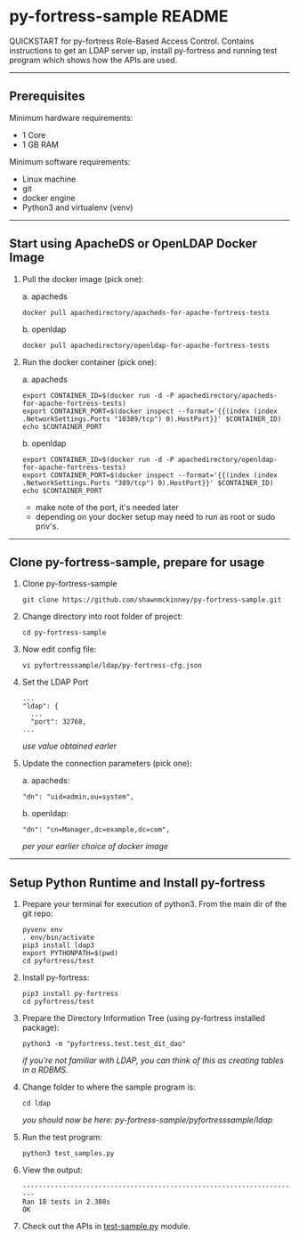 # py-fortress-sample README 
 
QUICKSTART for py-fortress Role-Based Access Control.  Contains instructions to get an LDAP server up, install py-fortress
and running test program which shows how the APIs are used.
______________________________________________________________________________
## Prerequisites

Minimum hardware requirements:
 * 1 Core
 * 1 GB RAM

Minimum software requirements:
 * Linux machine
 * git
 * docker engine
 * Python3 and virtualenv (venv)
________________________________________________________________________________
## Start using ApacheDS or OpenLDAP Docker Image

1. Pull the docker image (pick one):

    a. apacheds
    ```
    docker pull apachedirectory/apacheds-for-apache-fortress-tests
    ```

    b. openldap
    ```
    docker pull apachedirectory/openldap-for-apache-fortress-tests
    ```

2. Run the docker container (pick one):

    a. apacheds
    ```
    export CONTAINER_ID=$(docker run -d -P apachedirectory/apacheds-for-apache-fortress-tests)
    export CONTAINER_PORT=$(docker inspect --format='{{(index (index .NetworkSettings.Ports "10389/tcp") 0).HostPort}}' $CONTAINER_ID)
    echo $CONTAINER_PORT
    ```
       
    b. openldap 
    ```
    export CONTAINER_ID=$(docker run -d -P apachedirectory/openldap-for-apache-fortress-tests)
    export CONTAINER_PORT=$(docker inspect --format='{{(index (index .NetworkSettings.Ports "389/tcp") 0).HostPort}}' $CONTAINER_ID)
    echo $CONTAINER_PORT
    ```

    * make note of the port, it's needed later
    * depending on your docker setup may need to run as root or sudo priv's.

________________________________________________________________________________
## Clone py-fortress-sample, prepare for usage

1. Clone py-fortress-sample
    ```
    git clone https://github.com/shawnmckinney/py-fortress-sample.git
    ```

2. Change directory into root folder of project:
    ```
    cd py-fortress-sample
    ```

3. Now edit config file:
    ```
    vi pyfortresssample/ldap/py-fortress-cfg.json
    ```

4. Set the LDAP Port
    ```
    ...
    "ldap": {
      ...
      "port": 32768,
    ...
    ```
    _use value obtained earler_
        
5. Update the connection parameters (pick one):

    a. apacheds:
    ```
    "dn": "uid=admin,ou=system",
    ```
    
    b. openldap:
    ```
    "dn": "cn=Manager,dc=example,dc=com",
    ```
    _per your earlier choice of docker image_

________________________________________________________________________________
## Setup Python Runtime and Install py-fortress

1. Prepare your terminal for execution of python3.  From the main dir of the git repo:
    ```
    pyvenv env
    . env/bin/activate
    pip3 install ldap3
    export PYTHONPATH=$(pwd)
    cd pyfortress/test
    ```
    
2. Install py-fortress:
    ```
    pip3 install py-fortress
    cd pyfortress/test
    ```
    
3. Prepare the Directory Information Tree (using py-fortress installed package):
    ```
    python3 -m "pyfortress.test.test_dit_dao"
    ```
    _if you're not familiar with LDAP, you can think of this as creating tables in a RDBMS._
    
3. Change folder to where the sample program is:
    ```
    cd ldap
    ```
    _you should now be here: py-fortress-sample/pyfortresssample/ldap_
    
4. Run the test program:
    ```
    python3 test_samples.py 
    ```
    
5. View the output:
    ```
    ----------------------------------------------------------------------
    Ran 18 tests in 2.388s
    OK
    ```
    
6. Check out the APIs in [test-sample.py](ldap/test-sample.py) module.